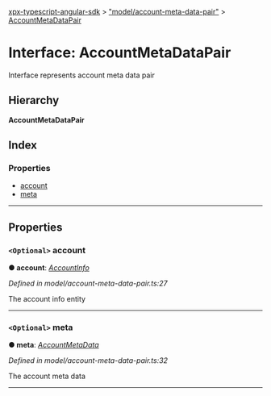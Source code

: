 [xpx-typescript-angular-sdk](../README.md) > ["model/account-meta-data-pair"](../modules/_model_account_meta_data_pair_.md) > [AccountMetaDataPair](../interfaces/_model_account_meta_data_pair_.accountmetadatapair.md)

# Interface: AccountMetaDataPair

Interface represents account meta data pair

## Hierarchy

**AccountMetaDataPair**

## Index

### Properties

* [account](_model_account_meta_data_pair_.accountmetadatapair.md#account)
* [meta](_model_account_meta_data_pair_.accountmetadatapair.md#meta)

---

## Properties

<a id="account"></a>

### `<Optional>` account

**● account**: *[AccountInfo](_model_account_info_.accountinfo.md)*

*Defined in model/account-meta-data-pair.ts:27*

The account info entity

___
<a id="meta"></a>

### `<Optional>` meta

**● meta**: *[AccountMetaData](_model_account_meta_data_.accountmetadata.md)*

*Defined in model/account-meta-data-pair.ts:32*

The account meta data

___

